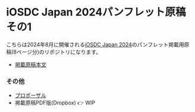 # iOSDC Japan 2024パンフレット原稿 その1

こちらは2024年8月に開催される[iOSDC Japan 2024](https://fortee.jp/iosdc-japan-2024)のパンフレット掲載用原稿(8ページ分)のリポジトリになります。

- [掲載原稿本文](https://github.com/fumiyasac/iosdc2024_pamphlet_manuscript_vol1/blob/main/manuscript.md)

### その他

- [プロポーザル](https://fortee.jp/iosdc-japan-2024/proposal/9a2bf428-7f8d-4084-93b5-7634a16471fe)
- 掲載原稿PDF版(Dropbox) 👉 WIP
